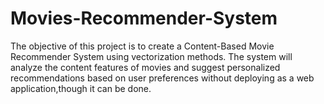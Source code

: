 # Movies-Recommender-System

The objective of this project is to create a Content-Based Movie Recommender System using vectorization methods. The system will analyze the content features of movies and suggest personalized recommendations based on user preferences without deploying as a web application,though it can be done.
